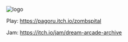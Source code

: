 ![logo](https://github.com/pagoru/Zombspital/blob/master/src/assets/cover.png?raw=true)

Play: https://pagoru.itch.io/zombspital

Jam: https://itch.io/jam/dream-arcade-archive
